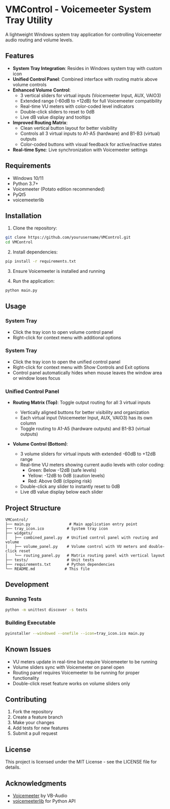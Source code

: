 # VMControl - Voicemeeter System Tray Utility

A lightweight Windows system tray application for controlling Voicemeeter audio routing and volume levels.

## Features

- **System Tray Integration**: Resides in Windows system tray with custom icon
- **Unified Control Panel**: Combined interface with routing matrix above volume controls
- **Enhanced Volume Control**: 
  - 3 vertical sliders for virtual inputs (Voicemeeter Input, AUX, VAIO3)
  - Extended range (-60dB to +12dB) for full Voicemeeter compatibility
  - Real-time VU meters with color-coded level indicators
  - Double-click sliders to reset to 0dB
  - Live dB value display and tooltips
- **Improved Routing Matrix**: 
  - Clean vertical button layout for better visibility
  - Controls all 3 virtual inputs to A1-A5 (hardware) and B1-B3 (virtual) outputs
  - Color-coded buttons with visual feedback for active/inactive states
- **Real-time Sync**: Live synchronization with Voicemeeter settings

## Requirements

- Windows 10/11
- Python 3.7+
- Voicemeeter (Potato edition recommended)
- PyQt5
- voicemeeterlib

## Installation

1. Clone the repository:
```bash
git clone https://github.com/yourusername/VMControl.git
cd VMControl
```

2. Install dependencies:
```bash
pip install -r requirements.txt
```

3. Ensure Voicemeeter is installed and running

4. Run the application:
```bash
python main.py
```

## Usage

### System Tray
- Click the tray icon to open volume control panel
- Right-click for context menu with additional options

### System Tray
- Click the tray icon to open the unified control panel
- Right-click for context menu with Show Controls and Exit options
- Control panel automatically hides when mouse leaves the window area or window loses focus

### Unified Control Panel
- **Routing Matrix (Top)**: Toggle output routing for all 3 virtual inputs
  - Vertically aligned buttons for better visibility and organization
  - Each virtual input (Voicemeeter Input, AUX, VAIO3) has its own column
  - Toggle routing to A1-A5 (hardware outputs) and B1-B3 (virtual outputs)
  
- **Volume Control (Bottom)**: 
  - 3 volume sliders for virtual inputs with extended -60dB to +12dB range
  - Real-time VU meters showing current audio levels with color coding:
    - Green: Below -12dB (safe levels)
    - Yellow: -12dB to 0dB (caution levels)  
    - Red: Above 0dB (clipping risk)
  - Double-click any slider to instantly reset to 0dB
  - Live dB value display below each slider

## Project Structure

```
VMControl/
├── main.py                 # Main application entry point
├── tray_icon.ico          # System tray icon
├── widgets/
│   ├── combined_panel.py  # Unified control panel with routing and volume
│   ├── volume_panel.py    # Volume control with VU meters and double-click reset
│   └── routing_panel.py   # Matrix routing panel with vertical layout
├── tests/                 # Unit tests
├── requirements.txt       # Python dependencies
└── README.md             # This file
```

## Development

### Running Tests
```bash
python -m unittest discover -s tests
```

### Building Executable
```bash
pyinstaller --windowed --onefile --icon=tray_icon.ico main.py
```

## Known Issues

- VU meters update in real-time but require Voicemeeter to be running
- Volume sliders sync with Voicemeeter on panel open
- Routing panel requires Voicemeeter to be running for proper functionality
- Double-click reset feature works on volume sliders only

## Contributing

1. Fork the repository
2. Create a feature branch
3. Make your changes
4. Add tests for new features
5. Submit a pull request

## License

This project is licensed under the MIT License - see the LICENSE file for details.

## Acknowledgments

- [Voicemeeter](https://vb-audio.com/Voicemeeter/) by VB-Audio
- [voicemeeterlib](https://github.com/onyx-and-iris/voicemeeter-api-python) for Python API

